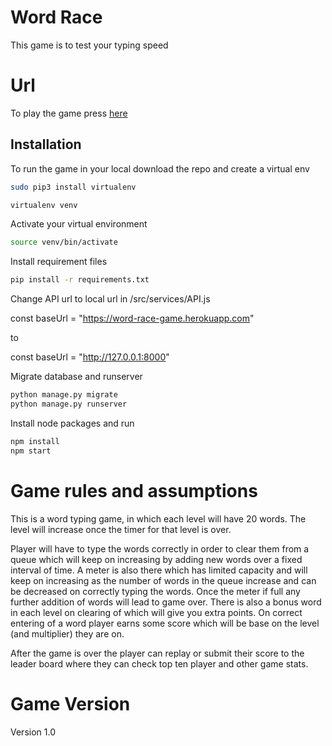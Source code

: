 # Word Race

This game is to test your typing speed

# Url
To play the game press [here](https://word-race-game.herokuapp.com/)

## Installation

To run the game in your local download the repo and create a virtual env


```bash
sudo pip3 install virtualenv
```

```bash
virtualenv venv
```

Activate your virtual environment
```bash
source venv/bin/activate
```

Install requirement files
```bash 
pip install -r requirements.txt
```
Change API url to local url in /src/services/API.js

const baseUrl = "https://word-race-game.herokuapp.com"

to

const baseUrl = "http://127.0.0.1:8000"

Migrate database and runserver
```bash
python manage.py migrate
python manage.py runserver
```

Install node packages and run 
```bash 
npm install
npm start
```

# Game rules and assumptions
This is a word typing game, in which each level will have 20 words. The level will increase once the timer for that level is over.

Player will have to type the words correctly in order to clear them from a queue which will keep on increasing by adding new words over a fixed interval of time. A meter is also there which has limited capacity and will keep on increasing as the number of words in the queue increase and can be decreased on correctly typing the words. Once the meter if full any further addition of words will lead to game over. There is also a bonus word in each level on clearing of which will give you extra points.
On correct entering of a word player earns some score which will be base on the level (and multiplier) they are on.

After the game is over the player can replay or submit their score to the leader board where they can check top ten player and other game stats.

# Game Version
Version 1.0




